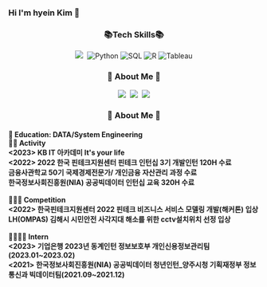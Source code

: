### Hi I'm hyein Kim 👋

<h3 align="center"> 📚Tech Skills📚 </h3>
<div align=center>     
    <img src="https://img.shields.io/badge/Java-007396?style=flat-square&logo=Java&logoColor=white"/></a>&nbsp
    <img alt="Python" src="https://img.shields.io/badge/python%20-%2314354C.svg?&style=flat-square&logo=python&logoColor=white"/> 
    <img alt="SQL" src="https://img.shields.io/badge/MySQL-005C84?style=flat-square&logo=mysql&logoColor=white"/>   
    <img alt="R" src="https://img.shields.io/badge/R-276DC3?style=flat-square&logo=R&logoColor=white"/>  
    <img alt="Tableau" src="https://img.shields.io/badge/Tableau-E97627?style=flat-square&logo=Tableau&logoColor=white">

<h3 align="center">🌈 About Me 🌈</h3>
<p align="center">
  <a href="https://henni.tistory.com/"><img src="https://img.shields.io/badge/Tech%20Blog-11B48A?style=flat-square&logo=Vimeo&logoColor=white&link=https://velog.io/@hyeinisfree"/></a>&nbsp
  <a href="https://www.instagram.com/hen._.ni//"><img src="https://img.shields.io/badge/Instagram-E4405F?style=flat-square&logo=Instagram&logoColor=white&link=https://www.instagram.com/hye_inisfree/"/></a>&nbsp
  <a href="mailto:henni07580@gmail.com"><img src="https://img.shields.io/badge/Gmail-d14836?style=flat-square&logo=Gmail&logoColor=white&link=kimhyein7110@gmail.com"/></a>
</p>


<h3 align="center">🌈 About Me 🌈</h3>
<h4 align = "left">🌱 Education: DATA/System Engineering </br>
🌱🌱 Activity</br>
<2023> KB IT 아카데미 It's your life</br>
<2022> 2022 한국 핀테크지원센터 핀테크 인턴십 3기 개발인턴 120H 수료</br>
 금융사관학교 50기 국제경제전문가/ 개인금융 자산관리 과정 수료</br>
 한국정보사회진흥원(NIA) 공공빅데이터 인턴십 교육 320H 수료</br></br>
🌱🌱🌱 Competition</br>
<2022> 한국핀테크지원센터 2022 핀테크 비즈니스 서비스 모델링 개발(해커톤) 입상</br>
LH(OMPAS) 김해시 시민안전 사각지대 해소를 위한 cctv설치위치 선정 입상</br></br>
🌱🌱🌱🌱 Intern</br>
<2023> 기업은행 2023년 동계인턴 정보보호부 개인신용정보관리팀 (2023.01~2023.02)</br>
<2021> 한국정보사회진흥원(NIA) 공공빅데이터 청년인턴_양주시청 기획재정부 정보통신과 빅데이터팀(2021.09~2021.12)
  

